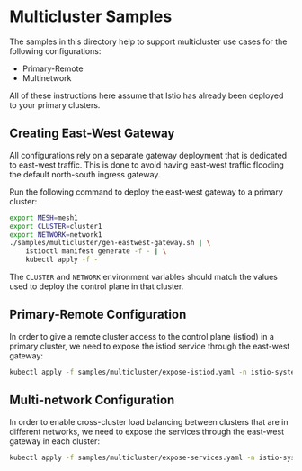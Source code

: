 # Multicluster Samples

The samples in this directory help to support multicluster use cases for the following configurations:

* Primary-Remote
* Multinetwork

All of these instructions here assume that Istio has already been deployed to your primary clusters.

## Creating East-West Gateway

All configurations rely on a separate gateway deployment that is dedicated to east-west traffic. This is done to avoid
having east-west traffic flooding the default north-south ingress gateway.

Run the following command to deploy the east-west gateway to a primary cluster:

```bash
export MESH=mesh1
export CLUSTER=cluster1
export NETWORK=network1
./samples/multicluster/gen-eastwest-gateway.sh | \
    istioctl manifest generate -f - | \
    kubectl apply -f -
```

The `CLUSTER` and `NETWORK` environment variables should match the values used to deploy the control plane in that
cluster.

## Primary-Remote Configuration

In order to give a remote cluster access to the control plane (istiod) in a primary cluster, we need to expose the
istiod service through the east-west gateway:

```bash
kubectl apply -f samples/multicluster/expose-istiod.yaml -n istio-system
```

## Multi-network Configuration

In order to enable cross-cluster load balancing between clusters that are in different networks, we need to expose the
services through the east-west gateway in each cluster:

 ```bash
 kubectl apply -f samples/multicluster/expose-services.yaml -n istio-system
 ```
